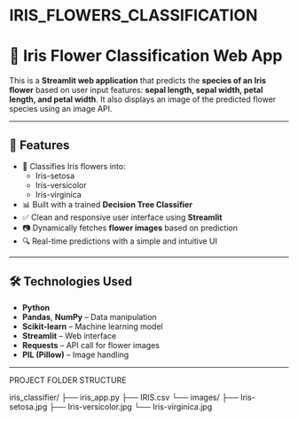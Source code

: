 # IRIS_FLOWERS_CLASSIFICATION
# 🌸 Iris Flower Classification Web App

This is a **Streamlit web application** that predicts the **species of an Iris flower** based on user input features: **sepal length, sepal width, petal length, and petal width**. It also displays an image of the predicted flower species using an image API.

---

## 📌 Features

- 🌼 Classifies Iris flowers into:
  - Iris-setosa
  - Iris-versicolor
  - Iris-virginica
- 📊 Built with a trained **Decision Tree Classifier**
- ✅ Clean and responsive user interface using **Streamlit**
- 📷 Dynamically fetches **flower images** based on prediction
- 🔍 Real-time predictions with a simple and intuitive UI

---

## 🛠 Technologies Used

- **Python**
- **Pandas**, **NumPy** – Data manipulation
- **Scikit-learn** – Machine learning model
- **Streamlit** – Web interface
- **Requests** – API call for flower images
- **PIL (Pillow)** – Image handling

---

PROJECT FOLDER STRUCTURE


iris_classifier/
├── iris_app.py
├── IRIS.csv
└── images/
    ├── Iris-setosa.jpg
    ├── Iris-versicolor.jpg
    └── Iris-virginica.jpg
